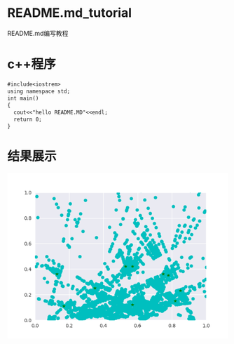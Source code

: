 # README.md_tutorial
README.md编写教程

c++程序
==
~~~
#include<iostrem>
using namespace std;
int main()
{
  cout<<"hello README.MD"<<endl;
  return 0;
}
~~~

结果展示
=

![结果](https://github.com/shujunge/README.md_tutorial/blob/master/output1.gif)


